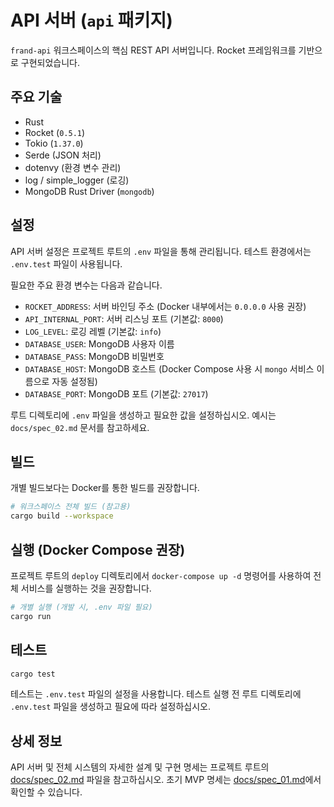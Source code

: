 # API 서버 (`api` 패키지)

`frand-api` 워크스페이스의 핵심 REST API 서버입니다. Rocket 프레임워크를 기반으로 구현되었습니다.

## 주요 기술

*   Rust
*   Rocket (`0.5.1`)
*   Tokio (`1.37.0`)
*   Serde (JSON 처리)
*   dotenvy (환경 변수 관리)
*   log / simple_logger (로깅)
*   MongoDB Rust Driver (`mongodb`)

## 설정

API 서버 설정은 프로젝트 루트의 `.env` 파일을 통해 관리됩니다. 테스트 환경에서는 `.env.test` 파일이 사용됩니다.

필요한 주요 환경 변수는 다음과 같습니다.

*   `ROCKET_ADDRESS`: 서버 바인딩 주소 (Docker 내부에서는 `0.0.0.0` 사용 권장)
*   `API_INTERNAL_PORT`: 서버 리스닝 포트 (기본값: `8000`)
*   `LOG_LEVEL`: 로깅 레벨 (기본값: `info`)
*   `DATABASE_USER`: MongoDB 사용자 이름
*   `DATABASE_PASS`: MongoDB 비밀번호
*   `DATABASE_HOST`: MongoDB 호스트 (Docker Compose 사용 시 `mongo` 서비스 이름으로 자동 설정됨)
*   `DATABASE_PORT`: MongoDB 포트 (기본값: `27017`)

루트 디렉토리에 `.env` 파일을 생성하고 필요한 값을 설정하십시오. 예시는 `docs/spec_02.md` 문서를 참고하세요.

## 빌드

개별 빌드보다는 Docker를 통한 빌드를 권장합니다.
```bash
# 워크스페이스 전체 빌드 (참고용)
cargo build --workspace
```

## 실행 (Docker Compose 권장)

프로젝트 루트의 `deploy` 디렉토리에서 `docker-compose up -d` 명령어를 사용하여 전체 서비스를 실행하는 것을 권장합니다.

```bash
# 개별 실행 (개발 시, .env 파일 필요)
cargo run
```

## 테스트

```bash
cargo test
```

테스트는 `.env.test` 파일의 설정을 사용합니다. 테스트 실행 전 루트 디렉토리에 `.env.test` 파일을 생성하고 필요에 따라 설정하십시오.

## 상세 정보

API 서버 및 전체 시스템의 자세한 설계 및 구현 명세는 프로젝트 루트의 [docs/spec_02.md](../../docs/spec_02.md) 파일을 참고하십시오. 초기 MVP 명세는 [docs/spec_01.md](../../docs/spec_01.md)에서 확인할 수 있습니다.
